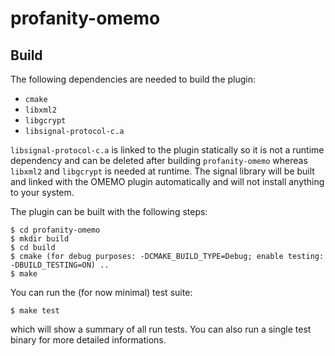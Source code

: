 # profanity-omemo

## Build
The following dependencies are needed to build the plugin:
* `cmake`
* `libxml2`
* `libgcrypt`
* `libsignal-protocol-c.a`

`libsignal-protocol-c.a` is linked to the plugin statically so it is not a runtime dependency and can be deleted after building
`profanity-omemo` whereas `libxml2` and `libgcrypt` is needed at runtime. The signal library will be built and linked with the
OMEMO plugin automatically and will not install anything to your system.

The plugin can be built with the following steps:
```
$ cd profanity-omemo
$ mkdir build
$ cd build
$ cmake (for debug purposes: -DCMAKE_BUILD_TYPE=Debug; enable testing: -DBUILD_TESTING=ON) ..
$ make
```
You can run the (for now minimal) test suite:
```
$ make test
```
which will show a summary of all run tests. You can also run a single test binary for more detailed informations.
